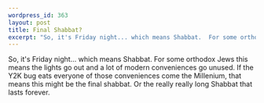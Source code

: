 ```yaml
--- 
wordpress_id: 363
layout: post
title: Final Shabbat?
excerpt: "So, it's Friday night... which means Shabbat.  For some orthodox Jews this means the lights go out and a lot of modern conveniences go unused.  If the Y2K bug eats everyone of those conveniences come the Millenium, that means this might be the final shabbat.  Or the really really long Shabbat that lasts forever.  "
---
```

So, it's Friday night... which means Shabbat.  For some orthodox Jews this means the lights go out and a lot of modern conveniences go unused.  If the Y2K bug eats everyone of those conveniences come the Millenium, that means this might be the final shabbat.  Or the really really long Shabbat that lasts forever.  
